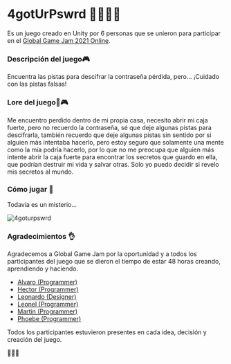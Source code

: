 # 4gotUrPswrd 👨‍💻👩‍💻

Es un juego creado en Unity por 6 personas que se unieron para participar en el [Global Game Jam 2021 Online](https://globalgamejam.org/2021/jam-sites/pontificia-universidad-cat%C3%B3lica-de-chile).

### Descripción del juego🎮

Encuentra las pistas para descifrar la contraseña pérdida, pero... ¡Cuidado con las pistas falsas!

### Lore del juego📙🎮

Me encuentro perdido dentro de mi propia casa, necesito abrir mi caja fuerte, pero no recuerdo la contraseña, sé que deje algunas pistas para descifrarla, también recuerdo que deje algunas pistas sin sentido por si alguien más intentaba hacerlo, pero estoy seguro que solamente una mente como la mía podría hacerlo, por lo que no me preocupa que alguien más intente abrir la caja fuerte para encontrar los secretos que guardo en ella, que podrían destruir mi vida y salvar otras. Solo yo puedo decidir si revelo mis secretos al mundo.

### Cómo jugar 🔧

Todavía es un misterio...

![4goturpswrd](https://i.imgur.com/cmFcnLp.jpg)

### Agradecimientos 👌

Agradecemos a Global Game Jam por la oportunidad y a todos los participantes del juego que se dieron el tiempo de estar 48 horas creando, aprendiendo y haciendo.

- [Alvaro (Programmer)](https://github.com/alv-alvarez)
- [Hector (Programmer)](https://github.com/baha-z/)
- [Leonardo (Designer)](https://www.behance.net/leonardoastete)
- [Leonel (Programmer)](https://github.com/Loneck)
- [Martin (Programmer)](https://github.com/Marth30)
- [Phoebe (Programmer)](https://github.com/Phoebe-WD)

Todos los participantes estuvieron presentes en cada idea, decisión y creación del juego.

👏👏👏
